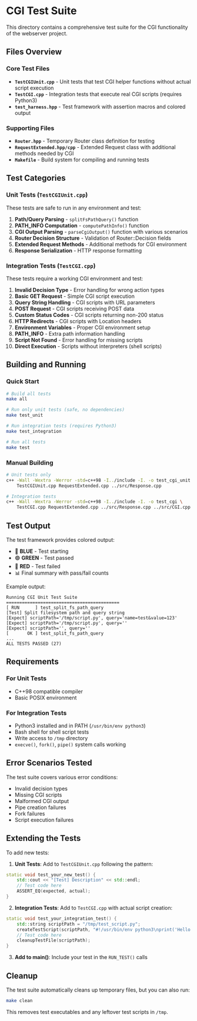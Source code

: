 # CGI Test Suite

This directory contains a comprehensive test suite for the CGI functionality of the webserver project.

## Files Overview

### Core Test Files
- **`TestCGIUnit.cpp`** - Unit tests that test CGI helper functions without actual script execution
- **`TestCGI.cpp`** - Integration tests that execute real CGI scripts (requires Python3)
- **`test_harness.hpp`** - Test framework with assertion macros and colored output

### Supporting Files
- **`Router.hpp`** - Temporary Router class definition for testing
- **`RequestExtended.hpp/cpp`** - Extended Request class with additional methods needed by CGI
- **`Makefile`** - Build system for compiling and running tests

## Test Categories

### Unit Tests (`TestCGIUnit.cpp`)
These tests are safe to run in any environment and test:

1. **Path/Query Parsing** - `splitFsPathQuery()` function
2. **PATH_INFO Computation** - `computePathInfo()` function  
3. **CGI Output Parsing** - `parseCgiOutput()` function with various scenarios
4. **Router Decision Structure** - Validation of Router::Decision fields
5. **Extended Request Methods** - Additional methods for CGI environment
6. **Response Serialization** - HTTP response formatting

### Integration Tests (`TestCGI.cpp`)
These tests require a working CGI environment and test:

1. **Invalid Decision Type** - Error handling for wrong action types
2. **Basic GET Request** - Simple CGI script execution
3. **Query String Handling** - CGI scripts with URL parameters
4. **POST Request** - CGI scripts receiving POST data
5. **Custom Status Codes** - CGI scripts returning non-200 status
6. **HTTP Redirects** - CGI scripts with Location headers
7. **Environment Variables** - Proper CGI environment setup
8. **PATH_INFO** - Extra path information handling
9. **Script Not Found** - Error handling for missing scripts
10. **Direct Execution** - Scripts without interpreters (shell scripts)

## Building and Running

### Quick Start
```bash
# Build all tests
make all

# Run only unit tests (safe, no dependencies)
make test_unit

# Run integration tests (requires Python3)
make test_integration

# Run all tests
make test
```

### Manual Building
```bash
# Unit tests only
c++ -Wall -Wextra -Werror -std=c++98 -I../include -I. -o test_cgi_unit \
    TestCGIUnit.cpp RequestExtended.cpp ../src/Response.cpp

# Integration tests
c++ -Wall -Wextra -Werror -std=c++98 -I../include -I. -o test_cgi \
    TestCGI.cpp RequestExtended.cpp ../src/Response.cpp ../src/CGI.cpp
```

## Test Output

The test framework provides colored output:
- 🔵 **BLUE** - Test starting
- 🟢 **GREEN** - Test passed  
- 🔴 **RED** - Test failed
- 📊 Final summary with pass/fail counts

Example output:
```
Running CGI Unit Test Suite
===========================================
[ RUN      ] test_split_fs_path_query
[Test] Split filesystem path and query string
[Expect] scriptPath='/tmp/script.py', query='name=test&value=123'
[Expect] scriptPath='/tmp/script.py', query=''
[Expect] scriptPath='', query=''
[       OK ] test_split_fs_path_query
...
ALL TESTS PASSED (27)
```

## Requirements

### For Unit Tests
- C++98 compatible compiler
- Basic POSIX environment

### For Integration Tests  
- Python3 installed and in PATH (`/usr/bin/env python3`)
- Bash shell for shell script tests
- Write access to `/tmp` directory
- `execve()`, `fork()`, `pipe()` system calls working

## Error Scenarios Tested

The test suite covers various error conditions:
- Invalid decision types
- Missing CGI scripts
- Malformed CGI output
- Pipe creation failures
- Fork failures
- Script execution failures

## Extending the Tests

To add new tests:

1. **Unit Tests**: Add to `TestCGIUnit.cpp` following the pattern:
```cpp
static void test_your_new_test() {
    std::cout << "[Test] Description" << std::endl;
    // Test code here
    ASSERT_EQ(expected, actual);
}
```

2. **Integration Tests**: Add to `TestCGI.cpp` with actual script creation:
```cpp
static void test_your_integration_test() {
    std::string scriptPath = "/tmp/test_script.py";
    createTestScript(scriptPath, "#!/usr/bin/env python3\nprint('Hello')");
    // Test code here
    cleanupTestFile(scriptPath);
}
```

3. **Add to main()**: Include your test in the `RUN_TEST()` calls

## Cleanup

The test suite automatically cleans up temporary files, but you can also run:
```bash
make clean
```

This removes test executables and any leftover test scripts in `/tmp`.
